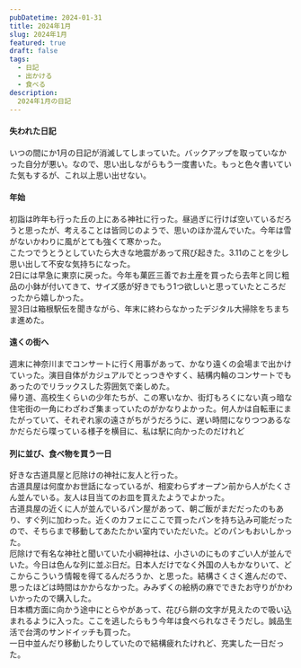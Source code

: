 ```yaml
---
pubDatetime: 2024-01-31
title: 2024年1月
slug: 2024年1月
featured: true
draft: false
tags:
  - 日記
  - 出かける
  - 食べる
description:
  2024年1月の日記
---
```

#### 失われた日記
いつの間にか1月の日記が消滅してしまっていた。バックアップを取っていなかった自分が悪い。なので、思い出しながらもう一度書いた。もっと色々書いていた気もするが、これ以上思い出せない。

#### 年始
初詣は昨年も行った丘の上にある神社に行った。昼過ぎに行けば空いているだろうと思ったが、考えることは皆同じのようで、思いのほか混んでいた。今年は雪がないかわりに風がとても強くて寒かった。  
こたつでうとうとしていたら大きな地震があって飛び起きた。3.11のことを少し思い出して不安な気持ちになった。  
2日には早急に東京に戻った。今年も菓匠三善でお土産を買ったら去年と同じ粗品の小鉢が付いてきて、サイズ感が好きでもう1つ欲しいと思っていたところだったから嬉しかった。  
翌3日は箱根駅伝を聞きながら、年末に終わらなかったデジタル大掃除をちまちま進めた。

#### 遠くの街へ
週末に神奈川までコンサートに行く用事があって、かなり遠くの会場まで出かけていった。演目自体がカジュアルでとっつきやすく、結構内輪のコンサートでもあったのでリラックスした雰囲気で楽しめた。  
帰り道、高校生くらいの少年たちが、この寒いなか、街灯もろくにない真っ暗な住宅街の一角にわざわざ集まっていたのがかなりよかった。何人かは自転車にまたがっていて、それぞれ家の遠さがちがうだろうに、遅い時間になりつつあるなかだらだら喋っている様子を横目に、私は駅に向かったのだけれど

#### 列に並び、食べ物を買う一日
好きな古道具屋と厄除けの神社に友人と行った。  
古道具屋は何度かお世話になっているが、相変わらずオープン前から人がたくさん並んでいる。友人は目当てのお皿を買えたようでよかった。  
古道具屋の近くに人が並んでいるパン屋があって、朝ご飯がまだだったのもあり、すぐ列に加わった。近くのカフェにここで買ったパンを持ち込み可能だったので、そちらまで移動してあたたかい室内でいただいた。どのパンもおいしかった。  
厄除けで有名な神社と聞いていた小綱神社は、小さいのにものすごい人が並んでいた。今日は色んな列に並ぶ日だ。日本人だけでなく外国の人もかなりいて、どこからこういう情報を得てるんだろうか、と思った。結構さくさく進んだので、思ったほどは時間はかからなかった。みみずくの絵柄の麻でできたお守りがかわいかったので購入した。  
日本橋方面に向かう途中にとらやがあって、花びら餅の文字が見えたので吸い込まれるように入った。ここを逃したらもう今年は食べられなさそうだし。誠品生活で台湾のサンドイッチも買った。  
一日中並んだり移動したりしていたので結構疲れたけれど、充実した一日だった。